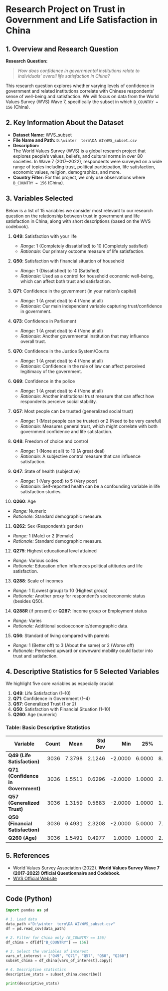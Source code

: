 # Research Project on Trust in Government and Life Satisfaction in China

## 1. Overview and Research Question
**Research Question:**  
> *How does confidence in governmental institutions relate to individuals’ overall life satisfaction in China?*

This research question explores whether varying levels of confidence in government and related institutions correlate with Chinese respondents’ sense of well-being and satisfaction. We will focus on data from the World Values Survey (WVS) Wave 7, specifically the subset in which `B_COUNTRY = 156` (China).

## 2. Key Information About the Dataset
- **Dataset Name:** WVS_subset
- **File Name and Path:** `D:\winter  term\DA AI\WVS_subset.csv`
- **Description:**  
  The World Values Survey (WVS) is a global research project that explores people’s values, beliefs, and cultural norms in over 80 societies. In Wave 7 (2017–2022), respondents were surveyed on a wide range of topics including trust, political participation, life satisfaction, economic values, religion, demographics, and more.  
- **Country Filter:** For this project, we only use observations where `B_COUNTRY = 156` (China).

## 3. Variables Selected

Below is a list of 15 variables we consider most relevant to our research question on the relationship between trust in government and life satisfaction in China, along with short descriptions (based on the WVS codebook).  

1. **Q49**: Satisfaction with your life  
   - *Range:* 1 (Completely dissatisfied) to 10 (Completely satisfied)  
   - *Rationale:* Our primary outcome measure of life satisfaction.

2. **Q50**: Satisfaction with financial situation of household  
   - *Range:* 1 (Dissatisfied) to 10 (Satisfied)  
   - *Rationale:* Used as a control for household economic well-being, which can affect both trust and satisfaction.

3. **Q71**: Confidence in the government (in your nation’s capital)  
   - *Range:* 1 (A great deal) to 4 (None at all)  
   - *Rationale:* Our main independent variable capturing trust/confidence in government.

4. **Q73**: Confidence in Parliament  
   - *Range:* 1 (A great deal) to 4 (None at all)  
   - *Rationale:* Another governmental institution that may influence overall trust.

5. **Q70**: Confidence in the Justice System/Courts  
   - *Range:* 1 (A great deal) to 4 (None at all)  
   - *Rationale:* Confidence in the rule of law can affect perceived legitimacy of the government.

6. **Q69**: Confidence in the police  
   - *Range:* 1 (A great deal) to 4 (None at all)  
   - *Rationale:* Another institutional trust measure that can affect how respondents perceive social stability.

7. **Q57**: Most people can be trusted (generalized social trust)  
   - *Range:* 1 (Most people can be trusted) or 2 (Need to be very careful)  
   - *Rationale:* Measures general trust, which might correlate with both government confidence and life satisfaction.

8. **Q48**: Freedom of choice and control  
   - *Range:* 1 (None at all) to 10 (A great deal)  
   - *Rationale:* A subjective control measure that can influence satisfaction.

9. **Q47**: State of health (subjective)  
   - *Range:* 1 (Very good) to 5 (Very poor)  
   - *Rationale:* Self-reported health can be a confounding variable in life satisfaction studies.

10. **Q260**: Age  
   - *Range:* Numeric  
   - *Rationale:* Standard demographic measure.

11. **Q262**: Sex (Respondent’s gender)  
   - *Range:* 1 (Male) or 2 (Female)  
   - *Rationale:* Standard demographic measure.

12. **Q275**: Highest educational level attained  
   - *Range:* Various codes  
   - *Rationale:* Education often influences political attitudes and life satisfaction.

13. **Q288**: Scale of incomes  
   - *Range:* 1 (Lowest group) to 10 (Highest group)  
   - *Rationale:* Another proxy for respondent’s socioeconomic status (besides Q50).

14. **Q288R** (if present) or **Q287**: Income group or Employment status  
   - *Range:* Varies  
   - *Rationale:* Additional socioeconomic/demographic data.

15. **Q56**: Standard of living compared with parents  
   - *Range:* 1 (Better off) to 3 (About the same) or 2 (Worse off)  
   - *Rationale:* Perceived upward or downward mobility could factor into trust and satisfaction.

## 4. Descriptive Statistics for 5 Selected Variables

We highlight five core variables as especially crucial:

1. **Q49**: Life Satisfaction (1–10)  
2. **Q71**: Confidence in Government (1–4)  
3. **Q57**: Generalized Trust (1 or 2)  
4. **Q50**: Satisfaction with Financial Situation (1–10)  
5. **Q260**: Age (numeric)

### Table: Basic Descriptive Statistics

| Variable                         | Count   | Mean    | Std Dev  | Min    | 25%    | 50%    | 75%    | Max    |
|----------------------------------|--------:|--------:|--------:|-------:|-------:|-------:|-------:|-------:|
| **Q49 (Life Satisfaction)**      | 3036    | 7.3798  | 2.1246  | -2.0000 | 6.0000  | 8.0000  | 9.0000  | 10.0000 |
| **Q71 (Confidence in Government)** | 3036    | 1.5511  | 0.6296  | -2.0000 | 1.0000  | 2.0000  | 2.0000  | 4.0000  |
| **Q57 (Generalized Trust)**      | 3036    | 1.3159  | 0.5683  | -2.0000 | 1.0000  | 1.0000  | 2.0000  | 2.0000  |
| **Q50 (Financial Satisfaction)** | 3036    | 6.4931  | 2.3208  | -2.0000 | 5.0000  | 7.0000  | 8.0000  | 10.0000 |
| **Q260 (Age)**                   | 3036    | 1.5491  | 0.4977  |  1.0000 | 1.0000  | 2.0000  | 2.0000  | 2.0000  |




## 5. References
- World Values Survey Association (2022). **World Values Survey Wave 7 (2017-2022) Official Questionnaire and Codebook.**  
- [WVS Official Website](http://www.worldvaluessurvey.org/)

---

## **Code (Python)**

```python
import pandas as pd

# 1. Load data
data_path ="D:\winter  term\DA AI\WVS_subset.csv"
df = pd.read_csv(data_path)

# 2. Filter for China only (B_COUNTRY == 156)
df_china = df[df["B_COUNTRY"] == 156]

# 3. Select the variables of interest
vars_of_interest = ["Q49", "Q71", "Q57", "Q50", "Q260"]
subset_china = df_china[vars_of_interest].copy()

# 4. Descriptive statistics
descriptive_stats = subset_china.describe()

print(descriptive_stats)
